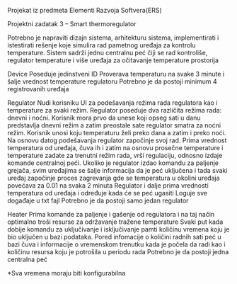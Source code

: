 Projekat iz predmeta Elementi Razvoja Softvera(ERS)


Projektni zadatak 3 – Smart thermoregulator

Potrebno je napraviti dizajn sistema, arhitekturu sistema, implementirati i istestirati rešenje koje simulira rad pametnog uređaja za kontrolu temperature. Sistem sadrži jednu centralnu peć čiji se rad kontroliše, regulator temperature i više uređaja za očitavanje temperature prostorija

Device
Poseduje jedinstveni ID
Proverava temperaturu na svake 3 minute i šalje vrednost temperature regulatoru 
Potrebno je da postoji minimum 4 registrovanih uređaja

Regulator
Nudi korisniku UI za podešavanja režima rada regulatora kao i temperature za svaki režim. Regulator poseduje dva različita režima rada: dnevni i noćni. Korisnik mora prvo da unese koji opseg sati u danu predstavlja dnevni režim a zatim preostale sate regulator smatra za noćni režim. Korisnik unosi koju temperaturu želi preko dana a zatim i preko noći. Na osnovu datog podešavanja regulator započinje svoj rad.
Prima vrednost temperatura od uređaja, čuva ih i zatim na osnovu prosečne temperature i temperature zadate za trenutni režim rada, vrši regulaciju, odnosno izdaje komande centralnoj peći.
Ukoliko je regulator izdao komandu za paljenje grejača, svim uređajima se šalje informacija da je peć uključena i tada svaki uređaj započinje proces zagrevanja gde se temperatura u okolini uređaja povećava za 0.01 na svaka 2 minuta 
Regulator i dalje prima vrednosti temperatura od uređaja i određuje kada će se peć ugasiti
Loguje sve događaje u txt fajl
Potrebno je da postoji samo jedan regulator

Heater
Prima komande za paljenje i gašenje od regulatora i na taj način optimalno troši resurse za održavanje tražene temperature
Svaki put kada dobije komandu za uključivanje i isključivanje pamti količinu vremena koju je bio uključen u bazi podataka. Pored infomacije o količini radnih sati peć u bazi čuva i informacije o vremenskom trenutku kada je počela da radi kao i količinu resursa koju je potrošila u periodu rada
Potrebno je da postoji jedna centralna peć

*Sva vremena moraju biti konfigurabilna

